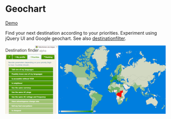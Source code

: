# Geochart

[Demo](https://chrisbo246.github.io/geochart/)

Find your next destination according to your priorities. Experiment using jQuery UI and Google geochart. 
See also [destinationfilter](https://github.com/chrisbo246/destinationfilter/).

![Screenshot](screenshot.png)
